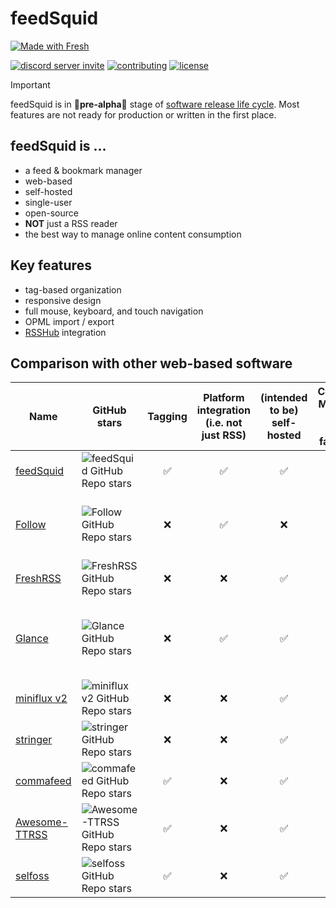 # feedSquid

<a href="https://fresh.deno.dev">
<picture>
<source media="(prefers-color-scheme: dark)" srcset="https://fresh.deno.dev/fresh-badge-dark.svg">
<source media="(prefers-color-scheme: light)" srcset="https://fresh.deno.dev/fresh-badge.svg">
<img alt="Made with Fresh" src="https://fresh.deno.dev/fresh-badge.svg">
</picture>
</a>

[![discord server invite](https://dcbadge.limes.pink/api/server/gvKhMuT35v)](https://discord.gg/gvKhMuT35v)
[![contributing](https://img.shields.io/badge/contributing-yellow?style=for-the-badge)](./CONTRIBUTING.md)
[![license](https://img.shields.io/github/license/feedSquid/feedSquid?style=for-the-badge&color=yellow)](./LICENSE)

> [!IMPORTANT]
> feedSquid is in 🚧**pre-alpha**🚧 stage of
> [software release life cycle][SRLC]. Most features are not ready for
> production or written in the first place.

## feedSquid is ...

- a feed & bookmark manager
- web-based
- self-hosted
- single-user
- open-source
- **NOT** just a RSS reader
- the best way to manage online content consumption

## Key features

- tag-based organization
- responsive design
- full mouse, keyboard, and touch navigation
- OPML import / export
- [RSSHub](https://github.com/DIYgod/RSSHub) integration

## Comparison with other web-based software

| Name                                                      | GitHub stars                                                                                  | Tagging | Platform integration (i.e. not just RSS) | (intended to be) self-hosted | Consumption Management (mark as read, favorite, etc) | Goal difference                                             |
| --------------------------------------------------------- | --------------------------------------------------------------------------------------------- | :-----: | :--------------------------------------: | :--------------------------: | :--------------------------------------------------: | ----------------------------------------------------------- |
| [feedSquid](https://github.com/feedsquid/feedsquid)       | ![feedSquid GitHub Repo stars](https://img.shields.io/github/stars/feedsquid/feedsquid)       |   ✅    |                    ✅                    |              ✅              |                          ✅                          | -                                                           |
| [Follow](https://github.com/RSSNext/Follow)               | ![Follow GitHub Repo stars](https://img.shields.io/github/stars/RSSNext/Follow)               |   ❌    |                    ✅                    |              ❌              |                          ✅                          | more focused on following people than media                 |
| [FreshRSS](https://github.com/FreshRSS/FreshRSS)          | ![FreshRSS GitHub Repo stars](https://img.shields.io/github/stars/FreshRSS/FreshRSS)          |   ❌    |                    ❌                    |              ✅              |                          ✅                          | only meant to be a RSS reader                               |
| [Glance](https://github.com/glanceapp/glance)             | ![Glance GitHub Repo stars](https://img.shields.io/github/stars/glanceapp/glance)             |   ❌    |                    ✅                    |              ✅              |                          ❌                          | more focused on dashboard experience than media consumption |
| [miniflux v2](https://github.com/miniflux/v2)             | ![miniflux v2 GitHub Repo stars](https://img.shields.io/github/stars/miniflux/v2)             |   ❌    |                    ❌                    |              ✅              |                          ✅                          | only meant to be a RSS reader                               |
| [stringer](https://github.com/stringer-rss/stringer)      | ![stringer GitHub Repo stars](https://img.shields.io/github/stars/stringer-rss/stringer)      |   ❌    |                    ❌                    |              ✅              |                          ✅                          | only meant to be a RSS reader                               |
| [commafeed](https://github.com/Athou/commafeed)           | ![commafeed GitHub Repo stars](https://img.shields.io/github/stars/Athou/commafeed)           |   ✅    |                    ❌                    |              ✅              |                          ✅                          | only meant to be a RSS reader                               |
| [Awesome-TTRSS](https://github.com/HenryQW/Awesome-TTRSS) | ![Awesome-TTRSS GitHub Repo stars](https://img.shields.io/github/stars/HenryQW/Awesome-TTRSS) |   ✅    |                    ❌                    |              ✅              |                          ✅                          | only meant to be a RSS reader                               |
| [selfoss](https://github.com/fossar/selfoss)              | ![selfoss GitHub Repo stars](https://img.shields.io/github/stars/fossar/selfoss)              |   ✅    |                    ❌                    |              ✅              |                          ✅                          | only meant to be a RSS reader                               |

[SRLC]: https://en.wikipedia.org/wiki/Software_release_life_cycle
